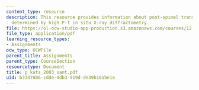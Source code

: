 ```yaml
---
content_type: resource
description: This resource provides information about post-spinel transition in Mg2SiO4
  determined by high P-T in situ X-ray diffractometry.
file: https://ol-ocw-studio-app-production.s3.amazonaws.com/courses/12-581-phase-transitions-in-the-earths-interior-spring-2005/b3347886cdde4db3919dde39b10abe1a_p_kats_2003_sant.pdf
file_type: application/pdf
learning_resource_types:
- Assignments
ocw_type: OCWFile
parent_title: Assignments
parent_type: CourseSection
resourcetype: Document
title: p_kats_2003_sant.pdf
uid: b3347886-cdde-4db3-919d-de39b10abe1a
---
```


